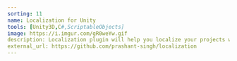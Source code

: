 ```yaml
---
sorting: 11
name: Localization for Unity
tools: [Unity3D,C#,ScriptableObjects]
image: https://i.imgur.com/gR0weYw.gif
description: Localization plugin will help you localize your projects with runtime language change option.
external_url: https://github.com/prashant-singh/localization
---
```

